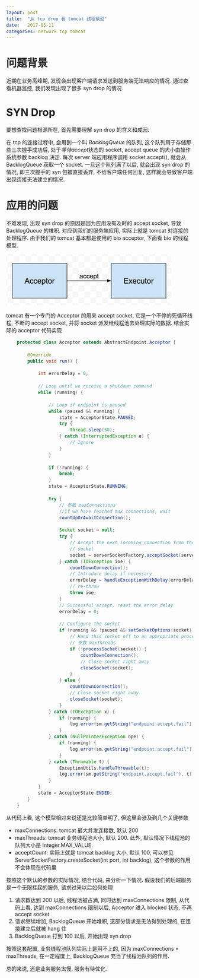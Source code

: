 ```yaml
---
layout: post
title:  "从 tcp drop 看 tomcat 线程模型"
date:   2017-05-11
categories: network tcp tomcat
---
```


# 问题背景

近期在业务高峰期, 发现会出现客户端请求发送到服务端无法响应的情况. 通过查看机器监控, 我们发现出现了很多 syn drop 的情况.

# SYN Drop

要想查找问题根源所在, 首先需要理解 syn drop 的含义和成因. 

在 tcp 的连接过程中, 会用到一个叫 *BacklogQueue* 的队列, 这个队列用于存储那些三次握手成功后, 处于*等待accept*状态的 socket, accept queue 的大小由操作系统参数 backlog 决定. 每次 server 端应用程序调用 socket.accept(), 就会从 BacklogQueue 获取一个 socket. 一旦这个队列满了以后, 就会出现 syn drop 的情况, 即三次握手的 syn 包被直接丢弃, 不给客户端任何回复, 这样就会导致客户端出现连接无法建立的情况. 

# 应用的问题

不难发现, 出现 syn drop 的原因是因为应用没有及时的 accept socket, 导致 BacklogQueue 的堆积. 对应到我们的服务端应用, 实际上就是 tomcat 对连接的处理程序. 由于我们的 tomcat 基本都是使用的 bio acceptor, 下面看 bio 的线程模型.

![](/_posts/.2017-05-11-sync-drop-and-tomcat-thread-model.markdown_images/89af2252.png)

tomcat 有一个专门的 Acceptor 的用来 accept socket, 它是一个不停的死循环线程, 不断的 accept socket, 并将 socket 派发给线程池去处理实际的数据. 结合实际的 acceptor 代码实现

````java
    protected class Acceptor extends AbstractEndpoint.Acceptor {

        @Override
        public void run() {

            int errorDelay = 0;

            // Loop until we receive a shutdown command
            while (running) {

                // Loop if endpoint is paused
                while (paused && running) {
                    state = AcceptorState.PAUSED;
                    try {
                        Thread.sleep(50);
                    } catch (InterruptedException e) {
                        // Ignore
                    }
                }

                if (!running) {
                    break;
                }
                state = AcceptorState.RUNNING;

                try {
                    // 参数 maxConnections
                    //if we have reached max connections, wait
                    countUpOrAwaitConnection();

                    Socket socket = null;
                    try {
                        // Accept the next incoming connection from the server
                        // socket
                        socket = serverSocketFactory.acceptSocket(serverSocket);
                    } catch (IOException ioe) {
                        countDownConnection();
                        // Introduce delay if necessary
                        errorDelay = handleExceptionWithDelay(errorDelay);
                        // re-throw
                        throw ioe;
                    }
                    // Successful accept, reset the error delay
                    errorDelay = 0;

                    // Configure the socket
                    if (running && !paused && setSocketOptions(socket)) {
                        // Hand this socket off to an appropriate processor
                        // 参数 maxThreads
                        if (!processSocket(socket)) {
                            countDownConnection();
                            // Close socket right away
                            closeSocket(socket);
                        }
                    } else {
                        countDownConnection();
                        // Close socket right away
                        closeSocket(socket);
                    }
                } catch (IOException x) {
                    if (running) {
                        log.error(sm.getString("endpoint.accept.fail"), x);
                    }
                } catch (NullPointerException npe) {
                    if (running) {
                        log.error(sm.getString("endpoint.accept.fail"), npe);
                    }
                } catch (Throwable t) {
                    ExceptionUtils.handleThrowable(t);
                    log.error(sm.getString("endpoint.accept.fail"), t);
                }
            }
            state = AcceptorState.ENDED;
        }
    }
````

从代码上看, 这个模型相对来说还是比较简单明了, 但这里会涉及到几个关键参数

* maxConnections: tomcat 最大并发连接数, 默认 200
* maxThreads: tomcat 业务线程池大小, 默认 200. 此外, 默认情况下线程池的队列大小是 Integer.MAX_VALUE.
* acceptCount: 实际上就是 tomcat backlog 大小, 默认 100, 可以参见 ServerSocketFactory.createSocket(int port, int backlog), 这个参数的作用不会体现在代码里

按照这个默认的参数的实际情况, 结合代码, 来分析一下情况. 假设我们的后端服务是一个无限挂起的服务, 请求过来以后如何处理

1. 请求数达到 200 以后, 线程池被占满, 同时达到 maxConnections 限制, 从代码上看, 达到 maxConnections 限制以后, Acceptor 进入 blocked 状态, 不再 accept socket
2. 请求继续增加, BacklogQueue 开始堆积, 这部分请求是无法得到处理的, 在连接建立后就被 hang 住
3. BacklogQueue 打到 100 以后, 开始出现 syn drop

按照这套配置, 业务线程池队列实际上是用不上的, 因为 maxConnections = maxThreads, 在一定程度上, BacklogQueue 充当了线程池队列的作用.

总的来说, 还是业务服务太慢, 服务有待优化.